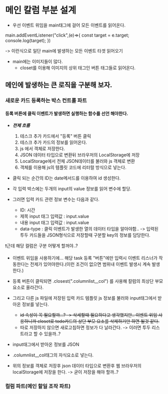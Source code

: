 # 메인 칼럼 부분 설계

- 우선 이벤트 위임을 main태그에 걸어 모든 이벤트를 읽어온다.

main.addEventListener("click",(e)=>{
const target = e.target;
console.log(target);
})

-> 이런식으로 일단 main에 발생하는 모든 이벤트 타겟 읽어오기

- main에는 이미지들이 많다.
  - closet를 이용해 이미지의 상위 태그인 버튼 태그들로 읽어온다.

## 메인에 발생하는 큰 로직을 구분해 보자.

### 새로운 카드 등록하는 박스 컨트롤 파트

#### 등록 버튼에 클릭 이벤트가 발생하면 실행하는 함수를 선언 해야한다.

- **_전체 흐름_**

  1. 테스크 추가 카드에서 "등록" 버튼 클릭
  2. 테스크 추가 카드의 정보를 읽어온다.
  3. js 에서 객체로 저장한다.
  4. JSON 데이터 타입으로 변환뒤 브라우저의 LocalStorage에 저장
  5. LocalStorage에서 전체 JSON데이터를 불러와 js 객체로 변환
  6. 객체를 이용해 js의 템플릿 코드에 리터럴 방식으로 넣는다.

- 클릭 되는 순간의 ID는 date메서드를 이용하여 id 생성한다.
- 각 입력 박스에는 두개의 input의 value 정보를 읽어 변수에 할당.
- 그러면 입력 카드 관련 정보 변수는 다음과 같다.
  - ID: 시간
  - 제목 input 태그 입력값 : input.value
  - 내용 input 태그 입력값 : input.value
  - data-type : 클릭 이벤트가 발생한 열의 데이터 타입을 알아야함.. -> 입력된 투두 카드들을 JSON형식으로 저장할때 구분할 key의 정보를 담당한다.

❗️근데 해당 컬럼은 구분 어떻게 할꺼야..?

- 이벤트 위임을 사용하기에... 해당 task 등록 "버튼"에만 입력시 이벤트 리스너가 작동한다는 전제가 있어야한다.(이런 조건이 없으면 범위내 이벤트 발생시 계속 발생한다.)
- 등록 버튼이 클릭되면 .closest(".columnlist\_\_col") 를 사용해 칼럼의 최상단 부모 요소로 올라간다.
- 그리고 다른 js 파일에 저장된 입력 카드 템플릿 js 정보를 불러와 input태그에서 받아온 정보를 넣는다.
  - ~~id 속성이 꼭 필요할까...? -> 삭세할때 필요하다고 생각했지만.. 이벤트 위임 사용하니까 closet로 todo카드의 상단 부모 요소를 삭제하기만 하면 될것 같다.~~
  - 따로 저장하지 않으면 새로고침하면 정보가 다 날라간다. -> 이러면 투두 리스트라고 할 수 있을까..?
- input태그에서 받아온 정보를 JSON
- .columnlist\_\_col태그의 자식요소로 넣는다.

- 위의 정보를 객체로 저장후 json 데이터 타입으로 변환후 웹 브라우저의 localStorage에 저장을 한다. -> 굳이 저장을 해야 할까..?

### 컬럼 파트(메인 할일 조작 파트)
